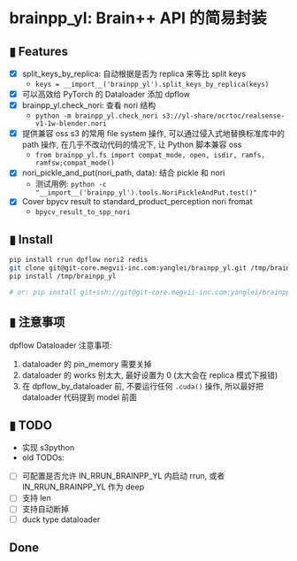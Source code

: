 # **brainpp_yl**: Brain++ API 的简易封装

## ▮ Features
- [x] split_keys_by_replica: 自动根据是否为 replica 来等比 split keys
   - `keys = __import__('brainpp_yl').split_keys_by_replica(keys)`
- [x] 可以高效给 PyTorch 的 Dataloader 添加 dpflow
- [x] brainpp_yl.check_nori: 查看 nori 结构
   - `python -m brainpp_yl.check_nori s3://yl-share/ocrtoc/realsense-v1-1w-blender.nori`
- [x] 提供兼容 oss s3 的常用 file system 操作, 可以通过侵入式地替换标准库中的 path 操作, 在几乎不改动代码的情况下, 让 Python 脚本兼容 oss
   - `from brainpp_yl.fs import compat_mode, open, isdir, ramfs, ramfsw;compat_mode()`
- [x] nori_pickle_and_put(nori_path, data): 结合 pickle 和 nori
   - 测试用例: `python -c "__import__('brainpp_yl').tools.NoriPickleAndPut.test()"`
- [x] Cover bpycv result to standard_product_perception nori fromat
   - `bpycv_result_to_spp_nori`

## ▮ Install

```bash
pip install rrun dpflow nori2 redis
git clone git@git-core.megvii-inc.com:yanglei/brainpp_yl.git /tmp/brainpp_yl
pip install /tmp/brainpp_yl

# or: pip install git+ssh://git@git-core.megvii-inc.com:yanglei/brainpp_yl.git
```


## ▮ 注意事项
dpflow Dataloader 注意事项:
1. dataloader 的 pin_memory 需要关掉
1. dataloader 的 works 别太大, 最好设置为 0 (太大会在 replica 模式下报错)
1. 在 dpflow_by_dataloader 前, 不要运行任何 `.cuda()` 操作, 所以最好把 dataloader 代码提到 model 前面


## ▮ TODO
 - 实现 s3python
 - old TODOs:
 - [ ] 可配置是否允许 IN_RRUN_BRAINPP_YL  内启动 rrun, 或者 IN_RRUN_BRAINPP_YL 作为 deep
 - [ ] 支持 len
 - [ ] 支持自动断掉
 - [ ] duck type dataloader

## Done

